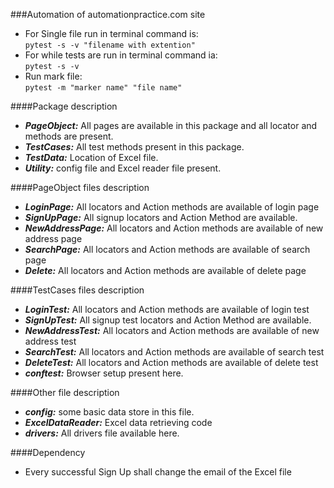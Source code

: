 ###Automation of automationpractice.com site
+ For Single file run in terminal command is:</br>
 ``pytest -s -v "filename with extention"``
+ For while tests are run in terminal command ia: </br>
``pytest -s -v``
+ Run mark file:</br>
``pytest -m "marker name" "file name"``


####Package description
- ***PageObject:*** All pages are available in this package and all locator and methods are present.
- ***TestCases:*** All test methods present in this package.
- ***TestData:*** Location of Excel file.
- ***Utility:***  config file and Excel reader file present.

####PageObject files description
+ ***LoginPage:*** All locators and Action methods are available of login page
+ ***SignUpPage:*** All signup locators and Action Method are available.
+ ***NewAddressPage:*** All locators and Action methods are available of new address page 
+ ***SearchPage:*** All locators and Action methods are available of search page
+ ***Delete:*** All locators and Action methods are available of delete page

####TestCases files description
+ ***LoginTest:*** All locators and Action methods are available of login test
+ ***SignUpTest:*** All signup test locators and Action Method are available.
+ ***NewAddressTest:*** All locators and Action methods are available of new address test 
+ ***SearchTest:*** All locators and Action methods are available of search test
+ ***DeleteTest:*** All locators and Action methods are available of delete test
+ ***conftest:*** Browser setup present here.

####Other file description
+ ***config:*** some basic data store in this file.
+ ***ExcelDataReader:*** Excel data retrieving code 
+ ***drivers:*** All drivers file available here.

####Dependency
+ Every successful Sign Up shall change the email of the Excel file